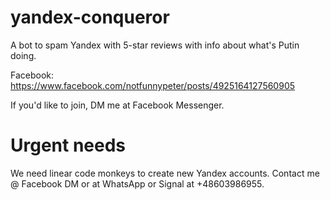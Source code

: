 # yandex-conqueror

A bot to spam Yandex with 5-star reviews with info about what's Putin doing.

Facebook: https://www.facebook.com/notfunnypeter/posts/4925164127560905 

If you'd like to join, DM me at Facebook Messenger.

Urgent needs
============

We need linear code monkeys to create new Yandex accounts. Contact me @ Facebook DM or at WhatsApp or Signal at +48603986955.
